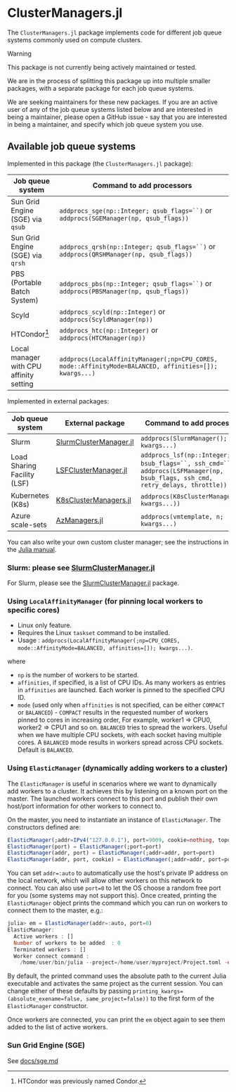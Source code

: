 # ClusterManagers.jl

The `ClusterManagers.jl` package implements code for different job queue systems commonly used on compute clusters.

> [!WARNING]
> This package is not currently being actively maintained or tested.
>
> We are in the process of splitting this package up into multiple smaller packages, with a separate package for each job queue systems.
>
> We are seeking maintainers for these new packages. If you are an active user of any of the job queue systems listed below and are interested in being a maintainer, please open a GitHub issue - say that you are interested in being a maintainer, and specify which job queue system you use.

## Available job queue systems

Implemented in this package (the `ClusterManagers.jl` package):

| Job queue system | Command to add processors |
| ---------------- | ------------------------- |
| Sun Grid Engine (SGE) via `qsub` | `addprocs_sge(np::Integer; qsub_flags=``)` or `addprocs(SGEManager(np, qsub_flags))` |
| Sun Grid Engine (SGE) via `qrsh` | `addprocs_qrsh(np::Integer; qsub_flags=``)` or `addprocs(QRSHManager(np, qsub_flags))` |
| PBS (Portable Batch System) | `addprocs_pbs(np::Integer; qsub_flags=``)` or `addprocs(PBSManager(np, qsub_flags))` |
| Scyld | `addprocs_scyld(np::Integer)` or `addprocs(ScyldManager(np))` |
| HTCondor[^1] | `addprocs_htc(np::Integer)` or `addprocs(HTCManager(np))` |
| Local manager with CPU affinity setting | `addprocs(LocalAffinityManager(;np=CPU_CORES, mode::AffinityMode=BALANCED, affinities=[]); kwargs...)` |

[^1]: HTCondor was previously named Condor.

Implemented in external packages:

| Job queue system | External package | Command to add processors |
| ---------------- | ---------------- | ------------------------- |
| Slurm | [SlurmClusterManager.jl](https://github.com/JuliaParallel/SlurmClusterManager.jl) | `addprocs(SlurmManager(); kwargs...)` |
| Load Sharing Facility (LSF) | [LSFClusterManager.jl](https://github.com/JuliaParallel/LSFClusterManager.jl) | `addprocs_lsf(np::Integer; bsub_flags=``, ssh_cmd=``)` or `addprocs(LSFManager(np, bsub_flags, ssh_cmd, retry_delays, throttle))` |
| Kubernetes (K8s) | [K8sClusterManagers.jl](https://github.com/beacon-biosignals/K8sClusterManagers.jl) | `addprocs(K8sClusterManager(np; kwargs...))` |
| Azure scale-sets | [AzManagers.jl](https://github.com/ChevronETC/AzManagers.jl) | `addprocs(vmtemplate, n; kwargs...)` |

You can also write your own custom cluster manager; see the instructions in the [Julia manual](https://docs.julialang.org/en/v1/manual/distributed-computing/#ClusterManagers).

### Slurm: please see [SlurmClusterManager.jl](https://github.com/JuliaParallel/SlurmClusterManager.jl)

For Slurm, please see the [SlurmClusterManager.jl](https://github.com/JuliaParallel/SlurmClusterManager.jl) package.

### Using `LocalAffinityManager` (for pinning local workers to specific cores)

- Linux only feature.
- Requires the Linux `taskset` command to be installed.
- Usage : `addprocs(LocalAffinityManager(;np=CPU_CORES, mode::AffinityMode=BALANCED, affinities=[]); kwargs...)`.

where

- `np` is the number of workers to be started.
- `affinities`, if specified, is a list of CPU IDs. As many workers as entries in `affinities` are launched. Each worker is pinned
to the specified CPU ID.
- `mode` (used only when `affinities` is not specified, can be either `COMPACT` or `BALANCED`) - `COMPACT` results in the requested number
of workers pinned to cores in increasing order, For example, worker1 => CPU0, worker2 => CPU1 and so on. `BALANCED` tries to spread
the workers. Useful when we have multiple CPU sockets, with each socket having multiple cores. A `BALANCED` mode results in workers
spread across CPU sockets. Default is `BALANCED`.

### Using `ElasticManager` (dynamically adding workers to a cluster)

The `ElasticManager` is useful in scenarios where we want to dynamically add workers to a cluster.
It achieves this by listening on a known port on the master. The launched workers connect to this
port and publish their own host/port information for other workers to connect to.

On the master, you need to instantiate an instance of `ElasticManager`. The constructors defined are:

```julia
ElasticManager(;addr=IPv4("127.0.0.1"), port=9009, cookie=nothing, topology=:all_to_all, printing_kwargs=())
ElasticManager(port) = ElasticManager(;port=port)
ElasticManager(addr, port) = ElasticManager(;addr=addr, port=port)
ElasticManager(addr, port, cookie) = ElasticManager(;addr=addr, port=port, cookie=cookie)
```

You can set `addr=:auto` to automatically use the host's private IP address on the local network, which will allow other workers on this network to connect. You can also use `port=0` to let the OS choose a random free port for you (some systems may not support this). Once created, printing the `ElasticManager` object prints the command which you can run on workers to connect them to the master, e.g.:

```julia
julia> em = ElasticManager(addr=:auto, port=0)
ElasticManager:
  Active workers : []
  Number of workers to be added  : 0
  Terminated workers : []
  Worker connect command :
    /home/user/bin/julia --project=/home/user/myproject/Project.toml -e 'using ClusterManagers; ClusterManagers.elastic_worker("4cOSyaYpgSl6BC0C","127.0.1.1",36275)'
```

By default, the printed command uses the absolute path to the current Julia executable and activates the same project as the current session. You can change either of these defaults by passing `printing_kwargs=(absolute_exename=false, same_project=false))` to the first form of the `ElasticManager` constructor.

Once workers are connected, you can print the `em` object again to see them added to the list of active workers.

### Sun Grid Engine (SGE)

See [docs/sge.md](docs/sge.md)
